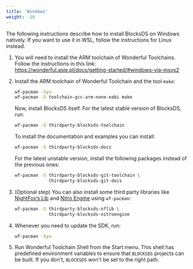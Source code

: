 ```yaml
---
title: 'Windows'
weight: -10
---
```


The following instructions describe how to install BlocksDS on Windows natively.
If you want to use it in WSL, follow the instructions for Linux instead.

1. You will need to install the ARM toolchain of Wonderful Toolchains. Follow
   the instructions in this link:
   https://wonderful.asie.pl/docs/getting-started/#windows-via-msys2

1. Install the ARM toolchain of Wonderful Toolchain and the tool `make`:

   ```bash
   wf-pacman -Syu
   wf-pacman -S toolchain-gcc-arm-none-eabi make
   ```

   Now, install BlocksDS itself. For the latest stable version of BlocksDS, run:

   ```bash
   wf-pacman -S thirdparty-blocksds-toolchain
   ```

   To install the documentation and examples you can install:

   ```bash
   wf-pacman -S thirdparty-blocksds-docs
   ```

   For the latest unstable version, install the following packages instead of
   the previous ones:

   ```bash
   wf-pacman -S thirdparty-blocksds-git-toolchain \
                thirdparty-blocksds-git-docs
   ```

1. (Optional step) You can also install some third party libraries like
   [NightFox’s Lib](https://github.com/knightfox75/nds_nflib) and
   [Nitro Engine](https://github.com/AntonioND/nitro-engine>) using
   `wf-pacman`:

   ```bash
   wf-pacman -S thirdparty-blocksds-nflib \
                thirdparty-blocksds-nitroengine
   ```

1. Whenever you need to update the SDK, run:

   ```bash
   wf-pacman -Syu
   ```

1. Run Wonderful Toolchain Shell from the Start menu. This shell has predefined
   environment variables to ensure that `BLOCKSDS` projects can be built. If you
   don't, `BLOCKSDS` won't be set to the right path.
